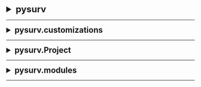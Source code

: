<details><summary style="font-size: 1.7em; font-weight: bold;">pysurv</summary>

---
(C) 2024, Michal Predki

**pysurv** is a Python package for adjusting surveying control networks.
The package supports importing data from *CSV* files and performing
**ordinary**, **weighted**, and **robust** least squares adjustment.
It also allows the **free adjustment approach** to be combined with
ordinary, weighted, and robust methods.
Additionally, you can mix these methods when adjusting
observations and reference points.
After completing the calculations, a detailed HTML report with
the adjustment results can be generated.

---

### Requirements

- **numpy**
- **scipy**
- **pandas**
- **matplotlib**

</details>

---

<details><summary style="font-size: 1.5em; font-weight: bold;">pysurv.customizations</summary>

---

[[source](src/pysurv/customizations.py)] This module defines default configurations for various parameters used in the adjustment of surveying control networks.

---

The following dictionaries are provided:

1. **methods**: Specifies default methods for adjusting observations and reference points in free adjustment.
    - **observations**: Default method for adjusting observations *(str)*.
    - **obs_c**: Tuning constant for robust adjustment of observations *(float, tuple of two floats, or None)*.
    - **free**: Default method for free adjustment *(str or None)*.
    - **free_c**: Tuning constant for robust free adjustment *(float, tuple of two floats, or None)*.

    If a robust method is provided and the tuning constant is None,
    a default theoretical value of the method will be used to calculate reweighting factors.

2. **default_measurement_sigma**: Contains default measurement sigma values for various quantities.
    - **sSD**: Default sigma value of 3D spatial distances *(tuple of two floats)*.
    - **sHD**: Default sigma value of 2D horizontal distances *(tuple of two floats)*.
    - **sVD**: Default sigma value of 1D vertical distances *(tuple of two floats)*.
    - **sdx**: Default sigma value of x-component of GNSS vectors *(tuple of two floats)*.
    - **sdy**: Default sigma value of y-component of GNSS vectors *(tuple of two floats)*.
    - **sdz**: Default sigma value of z-component of GNSS vectors *(tuple of two floats)*.
    - **sA**: Default sigma value of azimuthal angles *(float)*.
    - **sHZ**: Default sigma value of horizontal directions *(float)*.
    - **sVZ**: Default sigma value of vertical zenith angles *(float)*.
    - **sVH**: Default sigma value of vertical horizontal angles *(float)*.
    - **sP**: Default sigma value of the position of control points *(float)*.

3. **iterate_params**: Defines default parameters for iteration process in adjustment computations.
    - **tolerance**: Convergence tolerance *(float)*.
    - **max_iter**: Maximum number of iterations *(int)*.

4. **report_params**: Defines parameters used to create report with adjustment results.
    - **approx_precision**: number of decimals of approx coordinates and linear measurements *(int)*.
    - **adjusted_precision**: number of decimals of adjusted coordinates and linear measurements *(int)*.
    - **angle_unit**: unit to represent angles *(str)*.
    - **angle_precision**: number of decimals of angles *(int)*.

</details>

---

<details><summary style="font-size: 1.5em; font-weight: bold;">pysurv.Project</summary>

---

**Project**(path: *str*, methods: *str* = ***'default'***, measurement_errors: *str* = ***'default'***,
                 swap_xy: *bool* = ***False***, angle_unit: **tr = ***'grad'***,
     iterate_params: *str* = ***'default'***, report_params: *str* = ***'default'***)
---

[[source](src/pysurv/project_menager.py#L27)] A class to represent a surveying project that manages control points, measurements, and adjustment computations.

-----------------------------
**Initialization arguments:**

- **path**: *(str)*:

    The directory path to the project.

- **methods**: *(str, optional)*:

     Dictionary from customizations with the method set to use for adjustment.
     Defaults to 'default'.

- **measurement_errors**: *(str, optional)*:

    Dictionary from customizations with the default measurement sigma.
    Defaults to 'default'.

- **swap_xy**: *(bool, optional)*:

    Whether to swap the x and y coordinates when importing control points coordinates.
    Defaults to False.

- **angle_unit**: *(str, optional)*:

    The unit of the angles (e.g., 'grad', 'degree') in the measurements' dataset.
    Defaults to 'grad'.

- **iterate_params**: *(str, optional)*:

    Dictionary from customizations with parameters for the iterative process during
    adjustment computations. Defaults to 'default'.

- **report_params**: *(str, optional)*:

    Dictionary from customizations with parameters used for creating the adjustment
    results report. Defaults to 'default'.

---

<details style="padding-left: 3%;"><summary style="font-size: 1.2em; font-weight: bold;">Attributes</summary>

- **path**: *(str)*:

    The directory path where project files are stored.

- **name**: *(str)*:

    The name of the project, derived from the project path.

- **controls**: *(Controls)*:

    The control points dataset.

- **measurements**: *(Measurements)*:

    The measurements' dataset.

- **methods**: *(dict)*:

    The methods to be used for adjustment.

- **default_measurement_errors**: *(dict)*:

    Default measurement errors, with angle errors converted to radians.

- **iterate_params**: *(dict)*:

    Parameters for the iterative process during adjustment computations.

- **report_params**: *(dict)*:

    Parameters used for creating the adjustment results report.

- **observation_equations**: *(dict or None)*:

    The matrices representing system of observation equations. At the time of initialization, it takes the value None.

- **adjustment_results**: *(dict or None)*:

    The results of the adjustment process. At the time of initialization, it takes the value None.

- **report**: *(Report or None)*:

    The report object containing the results of the adjustment process. At the time of initialization, it takes the value None.

</details>

---

<details style="padding-left: 3%;"><summary style="font-size: 1.2em; font-weight: bold;">Methods</summary>

---

<details style="padding-left: 3%;"><summary style="font-size: 1.15em; font-weight: bold;">create_observation_system</summary>

---

**create_observation_system**()

---

[[source](src/pysurv/project_menager.py#L108)] Creates the system of observation equations.

Observations equations are represented as matrices.
This method updates the **observation_equations** attribute.

------------
**Returns:**

- **dict**: The system of observation equations:
  - **X**: *(np.ndarray)*: The coefficient matrix.
  - **Y**: *(np.ndarray)*: The vector of observed values.
  - **W**: *(np.ndarray, optional)*: The observations weight matrix.
  - **R**: *(np.ndarray, optional)*: The matrix of network inner constraints.
  - **sX**: *(np.ndarray, optional)*: The coefficient matrix for control points increments.
  - **sW**: *(np.ndarray, optional)*: The weight matrix for the control points.

</details>

---

<details style="padding-left: 3%;"><summary style="font-size: 1.15em; font-weight: bold;">adjust</summary>

---

**adjust**(report_format: *str or None* = ***None***)

---

[[source](src/pysurv/project_menager.py#L133)] Performs the adjustment process on the dataset.

If the observation equations have not been created, they are generated first.
Adjustment computations are performed according to the selected methods.
After the calculation is completed, it is possible to generate a report
with the results to a file saved in the project folder.
This method updates the **adjustment_results** and **report** attributes.

--------------
**Arguments:**

- **report_format**: *(str, optional)*:

    The file format in which to export the report.
    If it is None, report will not be exported to the file.
    Defaults to None.

------------
**Returns:**

- **dict**: The results of the adjustment process:
  - **n_iter**: *(int)*: The number of iterations performed.
  - **sigma_zero**: *(list)*: List of sigma zero values from each iteration.
  - **pt_sigma_zero**: *(list)*: List of control points increments sigma zero values from each iteration.
  - **approx_coordinates**: *(Controls)*: The approximate control points coordinates before adjustment.
  - **adjusted_coordinates**: *(Controls)*: The adjusted control points coordinates.
  - **constraints_list**: *(list, optional)*: List of inner constraints applied to the network.

</details>

</details>

</details>

---

<details><summary style="font-size: 1.5em; font-weight: bold;">pysurv.modules</summary>

**pysurv** modules implement the tools needed to import data and perform least-squares network adjustment.

---

<details style="padding-left: 3%;"><summary style="font-size: 1.4em; font-weight: bold;">pysurv.modules.basic</summary>

[[source](src/pysurv/modules/basic.py)] This module provides utility functions for basic surveying calculations.

It includes functions to calculate the azimuth angle and to convert angles
between radians, degrees, and gradians (gons).

---

<details style="padding-left: 3%;"><summary style="font-size: 1.2em; font-weight: bold;">Functions</summary>

---

<details style="padding-left: 3%;"><summary style="font-size: 1.15em; font-weight: bold;">basic.azimuth</summary>

---

**azimuth**(first_point: *dict*, second_point: *dict*) -> **float**

---

[[source](src/pysurv/modules/basic.py#L16)] Calculate the azimuth angle between two points in a 2D plane, measured from the positive x-axis.

--------------
**Arguments:**

- **first_point**: *(dict)*:

    A dictionary with *'x'* and *'y'* coordinates for the first point.

- **second_point**: *(dict)*:

    A dictionary with *'x'* and *'y'* coordinates for the second point.

------------
**Returns:**

- **float**: The azimuth angle in radians, ranging from 0 to 2π.

-----------
**Raises:**

- **ValueError**: If the first and second points overlap.

</details>

---

<details style="padding-left: 3%;"><summary style="font-size: 1.15em; font-weight: bold;">basic.to_rad</summary>

---

**to_rad**(angle: *float*, unit: *str* = ***'grad'***) -> **float**

---

[[source](src/pysurv/modules/basic.py#L47)] Convert an angle to radians from either gradians (gons) or degrees.

--------------
**Arguments:**

- **angle**: *(float)*:

    The angle to be converted.

- **unit**: *(str, optional)*:

    The unit of the angle *('grad', 'gon', or 'deg')*. Defaults to 'grad'.

------------
**Returns:**

- **float**: The angle in radians.

-----------
**Raises:**

- **ValueError**: If the unit is not 'grad', 'gon', or 'deg'.

</details>

---

<details style="padding-left: 3%;"><summary style="font-size: 1.15em; font-weight: bold;">basic.from_rad</summary>

---

**from_rad**(angle: *float*, unit: *str* = ***'grad'***) -> **float**

---

[[source](src/pysurv/modules/basic.py#L75)] Convert an angle from radians to either gradians (gons) or degrees.

--------------
**Arguments:**

- **angle**: *(float)*:

    The angle to be converted.

- **unit**: *(str, optional)*:

    The unit to convert the angle to *('grad', 'gon', or 'deg')*. Defaults to 'grad'.

------------
**Returns:**

- **float**: The angle in the specified unit.

-----------
**Raises:**

- **ValueError**: If the unit is not 'grad', 'gon', or 'deg'.

</details>

</details>

</details>

---

<details style="padding-left: 3%;"><summary style="font-size: 1.4em; font-weight: bold;">pysurv.modules.importer</summary>

[[source](src/pysurv/modules/importer.py)] This module provides functionalities for import controls and measurements datasets.

Imported datasets are used to create instance of Controls and Measurements classes.

---

<details style="padding-left: 3%;"><summary style="font-size: 1.3em; font-weight: bold;">pysurv.modules.importer.CSV</summary>

[[source](src/pysurv/modules/importer.py#L18)] Class used to import datasets from CSV files.

---

<details style="padding-left: 3%;"><summary style="font-size: 1.2em; font-weight: bold;">Methods</summary>

---

<details style="padding-left: 3%;"><summary style="font-size: 1.15em; font-weight: bold;">controls</summary>

---

**controls**(path: *str*, swap_xy: *bool* = ***False***, *args, **kwargs) -> **Controls**

---

[[source](src/pysurv/modules/importer.py#L29)] Imports a CSV file containing control points coordinates and sigma values.

--------------
**Arguments:**

- **path**: *(str)*:

    Path to the CSV file containing the controls' dataset.

- **swap_xy**: *(bool)*:

    Whether to swap the values of *x* and *y* coordinates. Defaults to False.

- **\*args, \*\*kwargs**:

    Additional positional and keyword arguments passed to the pandas DataFrame initializer.

------------
**Returns:**

- **Controls**: An instance of the Controls class containing the controls dataset.

-----------
**Raises:**

- **ValueError**: If the provided path does not point to a valid file.

</details>

---

<details style="padding-left: 3%;"><summary style="font-size: 1.15em; font-weight: bold;">measurements</summary>

---

**measurements**(path: *str*, angle_unit: *str* = ***'grad'***, *args, **kwargs) -> **Measurements**

---

[[source](src/pysurv/modules/importer.py#L58)] Imports a CSV file containing measurements and sigma values.

--------------
**Arguments:**

- **path**: *(str)*:

    Path to the CSV file containing the measurements' dataset.

- **angle_unit**: *(str)*:

    Unit of angular measurements in the dataset. Defaults to 'grad'.

- **\*args, \*\*kwargs**:

    Additional positional and keyword arguments passed to the pandas DataFrame initializer.

------------
**Returns:**

- **Measurements**: An instance of the Measurements class containing the measurements dataset.

-----------
**Raises:**

- **ValueError**: If the provided path does not point to a valid file.

</details>

</details>

</details>

</details>

---

<details style="padding-left: 3%;"><summary style="font-size: 1.4em; font-weight: bold;">pysurv.modules.adjustment</summary>

Adjustment submodule implements functions to define and solve a system of observation equations.

System of equations is solved by reducing them to a system of normal equations and solving this system by the least square method.

---

<details style="padding-left: 3%;"><summary style="font-size: 1.3em; font-weight: bold;">pysurv.modules.adjustment.computations</summary>

[[source](src/pysurv/modules/adjustment/computations.py)] This module contains functions to perform least squares adjustments for surveying control networks.

The adjustment process involves iterating over observation equations, updating weights
based on robust methods, and solving task with free adjustment approach.
The results include the adjusted coordinates, covariance matrices and other information
about adjustment process.

---

<details style="padding-left: 3%;"><summary style="font-size: 1.2em; font-weight: bold;">Functions</summary>

---

<details style="padding-left: 3%;"><summary style="font-size: 1.15em; font-weight: bold;">adjustment.computations.adjust</summary>

---

**adjust**(controls: *Controls*, measurements: *Measurements*, matrices: *dict*,
           methods: *dict* = ***customizations.methods['default']***,
           iterate_params: *dict* = ***customizations.iterate_params['default']***) -> **dict**

---

[[source](src/pysurv/modules/adjustment/computations.py#L25)] Perform least squares adjustment on a set of control points and measurements.

--------------
**Arguments:**

- **controls**: *(Controls)*:

    Coordinates of control points.

- **measurements**: *(Measurements)*:

    The measurement dataset.

- **matrices**: *(dict)*:

    A dictionary containing matrices X, Y, and optionally W, R, sW, sX.

- **methods**: *(dict)*:

    Dictionary with methods to use to set observation and control point weights,
    and also with tuning constants. Defaults as 'default' in customisations.

- **iterate_params**: *(dict)*:

    Parameters for iteration process in computations. Defaults as 'default' in customisations.

------------
**Returns:**

- **dict**: A dictionary containing the adjustment results:
  - **n_iter**: *(int)*: The number of iterations performed.
  - **n_measurements**: *(int)*: Number of measurements.
  - **n_fixed_coords**: *(int)*: Number of fixed reference coordinates.
  - **n_sigma_coords**: *(int)*: Number of movable reference coordinates.
  - **n_unknowns**: *(int)*: Number of unknowns.
  - **r_norm**: *(int)*: Normalized residuals.
  - **b_norm**: *(int)*: Normalized increments.
  - **sigma_zero**: *(list)*: List of sigma zero values from each iteration.
  - **pt_sigma_zero**: *(list)*: List of control points increments sigma zero values from each iteration.
  - **approx_coordinates**: *(Controls)*: The approximate control points coordinates before adjustment.
  - **adjusted_coordinates**: *(Controls)*: The adjusted control points coordinates.
  - **constraints_list**: *(list)*: List of inner constraints applied to the network.

</details>

---

<details style="padding-left: 3%;"><summary style="font-size: 1.15em; font-weight: bold;">adjustment.computations.iterate</summary>

---

**iterate**(matrices: *dict*) -> **dict**

---

[[source](src/pysurv/modules/adjustment/computations.py#L146)] Perform iteration for least squares adjustment.

Solves a system of equations and determines covariance matrices.

--------------
**Arguments:**

- **matrices**: *(dict)*:

    A dictionary containing matrices:

  - **X**: *(np.ndarray)*: The coefficient matrix.
  - **Y**: *(np.ndarray)*: The vector of observed values.
  - **W**: *(np.ndarray, optional)*: The observations weight matrix.
  - **R**: *(np.ndarray, optional)*: The matrix of network inner constraints.
  - **sX**: *(np.ndarray, optional)*: The coefficient matrix for control points increments.
  - **sW**: *(np.ndarray, optional)*: The weight matrix for the control points.

------------
**Returns:**

- **dict**: A dictionary containing the iteration results:
  - **increments**: *(np.ndarray)*: Vector of calculated increments to coordinates.
  - **obs_residuals**: *(np.ndarray)*: Vector of observation residuals.
  - **sigma_zero_sq**: *(np.ndarray)*: Residual variance.
  - **N**: *(np.ndarray)*: Matrix of normal equations.
  - **L**: *(np.ndarray)*: Vector of dependent variable.
  - **cov_b**: *(np.ndarray)*: Covariance matrix of increments.
  - **cov_Y**: *(np.ndarray)*: Covariance matrix of observations.
  - **cov_r**: *(np.ndarray)*: Covariance matrix of residuals.

</details>

---

<details style="padding-left: 3%;"><summary style="font-size: 1.15em; font-weight: bold;">adjustment.computations.normal_equations</summary>

---

**normal_equations**(X: *np.ndarray*, W: *np.ndarray*, Y: *np.ndarray*,
                     sW: *np.ndarray*, R: *np.ndarray*, sX: *np.ndarray*) -> **Tuple[np.ndarray, np.ndarray]**

---

[[source](src/pysurv/modules/adjustment/computations.py#L211)] Determine the normal equations and dependent variable for the adjustment process.

--------------
**Arguments:**

- **X**: *(np.ndarray)*:
  
    Coefficient matrix.

- **W**: *(np.ndarray)*:

    The observations weight matrix.

- **Y**: *(np.ndarray)*:

    The vector of observed values.

- **sW**: *(np.ndarray)*:

    The weight matrix for the control points.

- **R**: *(np.ndarray)*:

    The matrix of network inner constraints.

- **sX**: *(np.ndarray)*:

    The coefficient matrix for control points increments.

------------
**Returns:**

- Tuple containing normal equations and dependent variable:
  - **np.ndarray**: The matrix of normal equations.
  - **np.ndarray**: The vector of dependent variable.

</details>

---

<details style="padding-left: 3%;"><summary style="font-size: 1.15em; font-weight: bold;">adjustment.computations.update_weights</summary>

---

**update_weights**(matrices: *dict*, iterate_results: *dict*, methods: *dict*, pt_sigma_zero_sq: *float*) -> **None**

---

[[source](src/pysurv/modules/adjustment/computations.py#L248)] Update the weight matrices based on robust methods during the iteration process.

This function modifies the input array in-place without returning a value.

--------------
**Arguments:**

- **matrices**: *(dict)*:

    A dictionary containing weight matrices.

- **iterate_results**: *(dict)*:

    The results from the current iteration.

- **methods**: *(dict)*:

    Dictionary specifying the robust methods and tuning constants to use.

- **pt_sigma_zero_sq**: *(float)*:

    Control points' increments squared sigma zero parameter.

</details>

---

<details style="padding-left: 3%;"><summary style="font-size: 1.15em; font-weight: bold;">adjustment.computations.reweight</summary>

---

**reweight**(weights: *np.ndarray*, residuals: *np.ndarray*, residuals_variances: *np.ndarray*, method: *str*, kwargs: *dict*) -> **None**

---

[[source](src/pysurv/modules/adjustment/computations.py#L302)] Recalculate the weights based on the normalized residuals and a selected robust method.

This function modifies the input array in-place without returning a value.

--------------
**Arguments:**

- **weights**: *(np.ndarray)*:

    The current weight matrix.

- **residuals**: *(np.ndarray)*:

    The residual values to be reweighted.

- **residuals_variances**: *(np.ndarray)*:

    The variances of the residuals.

- **method**: *(str)*:

    The robust method to use for reweighting.

- **\*\*kwargs**: *(dict)*:

    Keyword arguments required by the robust method.

</details>

---

<details style="padding-left: 3%;"><summary style="font-size: 1.15em; font-weight: bold;">adjustment.computations.normalize_residuals</summary>

---

**normalize_residuals**(residuals: *np.ndarray*, residuals_variances: *np.ndarray*) -> **np.ndarray**

---

[[source](src/pysurv/modules/adjustment/computations.py#L322)] Normalize values of residuals based on their values and variances.

--------------
**Arguments:**

- **residuals**: *(np.ndarray)*:

    The residual values.

- **residuals_variances**: *(np.ndarray)*:

    The variances of the residuals.

------------
**Returns:**

- **np.ndarray**: Array of normalized values of residuals.

</details>

</details>

</details>

---

<details style="padding-left: 3%;"><summary style="font-size: 1.3em; font-weight: bold;">pysurv.modules.adjustment.matrices</summary>

[[source](src/pysurv/modules/adjustment/matrices.py)] A module for creating and managing matrices used in the adjustment of surveying control networks.

It supports the creation of observation equation matrices, weight matrices, and constraint matrices
for free adjustment, as well as matrices for adjustment including the standard deviations of control points.

<details style="padding-left: 3%;"><summary style="font-size: 1.2em; font-weight: bold;">Functions</summary>

---

<details style="padding-left: 3%;"><summary style="font-size: 1.15em; font-weight: bold;">adjustment.matrices.equations_system</summary>

---

**equations_system**(controls: *Controls*, measurements: *Measurements*,
                     methods: *dict* = ***customizations.methods['default']***,
                     default_sigma: *dict* = ***customizations.default_measurement_sigma['default']***) -> **dict**

---

[[source](src/pysurv/modules/adjustment/matrices.py#L23)] Creates a system of observation equations for adjustment of surveying control network.

System of equations is represented as the matrices.

--------------
**Arguments:**

- **controls**: *(Controls)*:

    The control points dataset.

- **measurements**: *(Measurements)*:

    The measurement dataset.

- **methods**: *(dict, optional)*:

    Dictionary with methods to use to set observation and control point weights, and also with tuning constants.
    Defaults as 'default' in customisations.

- **default_sigma**: *(dict, optional)*:

    Default standard deviations for measurements and point locations. Defaults as 'default' in customisations.

------------
**Returns:**

- **dict**: A dictionary containing matrices:
  - **X**: *(np.ndarray)*: The coefficient matrix.
  - **Y**: *(np.ndarray)*: The vector of observed values.
  - **W**: *(np.ndarray, optional)*: The observations weight matrix.
  - **R**: *(np.ndarray, optional)*: The matrix of network inner constraints.
  - **sX**: *(np.ndarray, optional)*: The coefficient matrix for control points increments.
  - **sW**: *(np.ndarray, optional)*: The weight matrix for the control points.

</details>

---

<details style="padding-left: 3%;"><summary style="font-size: 1.15em; font-weight: bold;">adjustment.matrices.XYW_matrices</summary>

---

**XYW_matrices**(controls: *Controls*, measurements: *Measurements*, calculate_W: *bool* = ***True***,
                 default_sigma: *dict* = ***customizations.default_measurement_sigma['default']***) -> **dict**

---

[[source](src/pysurv/modules/adjustment/matrices.py#L86)] Creates a system of observation equations for surveying measurements.

This function iterates through each pair of points specified in the measurements' dataset,
calculates the necessary observation equations using the appropriate observation function,
and builds the X (coefficient matrix), Y (observation vector), and optionally W (diagonal weight matrix) matrices.

--------------
**Arguments:**

- **controls**: *(Controls)*:

    Coordinates of control points.

- **measurements**: *(Measurements)*:

    The measurement dataset.

- **calculate_W**: *(bool, optional)*:

    If True, the function calculates the weight matrix (W) for the observations. Defaults to True.

- **default_sigma**: *(dict, optional)*:

    Default standard deviations for measurements and point locations. Defaults as 'default' in customisations.

------------
**Returns:**

- **dict**: A dictionary containing matrices:
  - **X**: *(np.ndarray)*: The coefficient matrix.
  - **Y**: *(np.ndarray)*: The vector of observed values.
  - **W**: *(np.ndarray, optional)*: The observations weight matrix.

</details>

---

<details style="padding-left: 3%;"><summary style="font-size: 1.15em; font-weight: bold;">adjustment.matrices.apply_inner_constraints</summary>

---

**apply_inner_constraints**(controls: *Controls*, measurement_types: *pd.Index*) -> **dict**

---

[[source](src/pysurv/modules/adjustment/matrices.py#L162)] Applies inner constraints for free network adjustment.

Function creates the R matrix (matrix of inner constraints).

--------------
**Arguments:**

- **controls**: *(Controls)*:

    Coordinates of control points.

- **measurement_types**: *(pd.Index)*:

    A list of measurement types in dataset.

------------
**Returns:**

- **dict**: A dictionary with 'R' matrix and list of applied constraints:
  - **R**: *(np.ndarray)*: Matrix of inner constraints.
  - **constraints**: *(list)*: List of applied constraints.

</details>

---

<details style="padding-left: 3%;"><summary style="font-size: 1.15em; font-weight: bold;">adjustment.matrices.calculate_sW</summary>

---

**calculate_sW**(controls: *Controls*, calculate_sX: *bool* = ***True***,
                 default_pt_sigma: *float* = ***customizations.default_measurement_sigma['default']['sP']***) -> **dict**

---

[[source](src/pysurv/modules/adjustment/matrices.py#L239)] Determines the sW and optionally sX matrices.

Calculates the diagonal matrix of control points' weights (sW) and, optionally,
the coefficient matrix for increments (sX) for adjustments that include control points' standard deviations.

--------------
**Arguments:**

- **controls**: *(Controls)*:

    Coordinates of control points and their standard deviations.

- **calculate_sX**: *(bool)*:

    If True, the function calculates the sX matrix for coefficient matrix increments. Defaults to True.

- **default_pt_sigma**: *(float, optional)*:

    Default standard deviation of points location. Defaults as 'default sP' in customisations.

------------
**Returns:**

- **dict**: A dictionary containing matrices:
  - **sW** *(np.ndarray)*: The weight matrix for the control points.
  - **sX** *(np.ndarray, optional)*: The coefficient matrix for control points increments.

</details>

---

<details style="padding-left: 3%;"><summary style="font-size: 1.15em; font-weight: bold;">adjustment.matrices.approx_orientation</summary>

---

**approx_orientation**(controls: *Controls*, from_to_hz: *pd.Series*) -> *pd.Series*

---

[[source](src/pysurv/modules/adjustment/matrices.py#L295)] Computes the approximate orientation constant at control points.

--------------
**Arguments:**

- **controls**: *(Controls)*:

    Coordinates of control points.

- **from_to_hz**: *(pd.Series)*:

    A Series with MultiIndex of ('FROM', 'TO') and values of horizontal directions.

------------
**Returns:**

- **pd.Series**: A Series containing the computed orientation constant for each point.

</details>

---

<details style="padding-left: 3%;"><summary style="font-size: 1.15em; font-weight: bold;">adjustment.matrices.set_obs_weight</summary>

---

**set_obs_weight**(row: *pd.Series*, measurement_type: *str*, measurement_value: *float*,
                   default_sigma: *dict* = ***customizations.default_measurement_sigma['default']***) -> **float**

---

[[source](src/pysurv/modules/adjustment/matrices.py#L321)] Computes the observation weight based on the measurement type and its standard deviation.

If an estimated sigma value is given in the dataset, the point weight is calculated based on it.
If this value is not present, the point weight is calculated based on the default value defined in
the default_sigma dictionary.

--------------
**Arguments:**

- **row**: *(pd.Series)*:

    A row from a measurements' dataset.

- **measurement_type**: *(str)*:

    The type of measurement.

- **measurement_value**: *(float)*:

    The value of the measurement.

- **default_sigma**: *(dict)*:

    Default standard deviations for measurements and points' localization.

------------
**Returns:**

- **float**: The observation weight.

</details>

---

<details style="padding-left: 3%;"><summary style="font-size: 1.15em; font-weight: bold;">adjustment.matrices.inv_sq_error</summary>

---

**inv_sq_error**(sigma: *float*) -> **float**

---

[[source](src/pysurv/modules/adjustment/matrices.py#L352)] Sets the observation weight based on the standard deviation.

The weight is defined as the inverse of the square of the standard deviation.

--------------
**Arguments:**

- **sigma**: *(float)*:

    Standard deviation value.

------------
**Returns:**

- **float**: Weight.

</details>

</details>

</details>

---

<details style="padding-left: 3%;"><summary style="font-size: 1.3em; font-weight: bold;">pysurv.modules.adjustment.observation_equations</summary>

[[source](src/pysurv/modules/adjustment/observation_equations.py)] The module contains functions for determining the coefficients of the observation equations of surveying measurements.

---

<details style="padding-left: 3%;"><summary style="font-size: 1.2em; font-weight: bold;">Functions</summary>

---

<details style="padding-left: 3%;"><summary style="font-size: 1.15em; font-weight: bold;">adjustment.observation_equations.SD_obs_eq</summary>

---

**SD_obs_eq**(meas_SD: *float*, idx_from: *dict*, idx_to: *dict*, coord_differences: *dict*, X_row: *np.ndarray*) -> **Tuple[np.ndarray, np.ndarray]**

---

[[source](src/pysurv/modules/adjustment/observation_equations.py#L16)] Calculates the observation equation for slope distance *(SD)*.

--------------
**Arguments:**

- **meas_SD**: *(float)*:

    Measured slope distance.

- **idx_from**: *(dict)*:

    Indices for the station point:

  - **x**: *(int)*: The index of the x-coordinate increment column of the station.
  - **y**: *(int)*: The index of the y-coordinate increment column of the station.
  - **z**: *(int)*: The index of the z-coordinate increment column of the station.

- **idx_to**: *(dict)*:

    Indices for the aim point:

  - **x**: *(int)*: The index of the x-coordinate increment column of the aim point.
  - **y**: *(int)*: The index of the y-coordinate increment column of the aim point.
  - **z**: *(int)*: The index of the z-coordinate increment column of the aim point.

- **coord_differences**: *(dict)*:

    Coordinate differences between the points:

  - **dx**: *(float)*: The difference of the x-coordinates of the station and the aim point.
  - **dy**: *(float)*: The difference of the y-coordinates of the station and the aim point.
  - **dz**: *(float)*: The difference of the z-coordinates of the station and the aim point.

- **X_row**: *(np.ndarray)*:

    The X matrix row to be populated.

------------
**Returns:**

- **tuple**: A tuple of arrays:
  - *(np.ndarray)*: updated X_row.
  - *(np.ndarray)*: updated Y_row.

</details>

---

<details style="padding-left: 3%;"><summary style="font-size: 1.15em; font-weight: bold;">adjustment.observation_equations.HD_obs_eq</summary>

---

**HD_obs_eq**(meas_HD: *float*, idx_from: *dict*, idx_to: *dict*, coord_differences: *dict*, X_row: *np.ndarray*) -> **Tuple[np.ndarray, np.ndarray]**

---

[[source](src/pysurv/modules/adjustment/observation_equations.py#L64)] Calculates the observation equation for horizontal distance *(HD)*.

--------------
**Arguments:**

- **meas_HD**: *(float)*:

    Measured horizontal distance.

- **idx_from**: *(dict)*:

    Indices for the station point:

  - **x**: *(int)*: The index of the x-coordinate increment column of the station.
  - **y**: *(int)*: The index of the y-coordinate increment column of the station.

- **idx_to**: *(dict)*:

    Indices for the aim point:

  - **x**: *(int)*: The index of the x-coordinate increment column of the aim point.
  - **y**: *(int)*: The index of the y-coordinate increment column of the aim point.

- **coord_differences**: *(dict)*:

    Coordinate differences between the points:

  - **dx**: *(float)*: The difference of the x-coordinates of the station and the aim point.
  - **dy**: *(float)*: The difference of the y-coordinates of the station and the aim point.

- **X_row**: *(np.ndarray)*:

    The X matrix row to be populated.

------------
**Returns:**

- **tuple**: A tuple of arrays:
  - *(np.ndarray)*: updated X_row.
  - *(np.ndarray)*: updated Y_row.

</details>

---

<details style="padding-left: 3%;"><summary style="font-size: 1.15em; font-weight: bold;">adjustment.observation_equations.dx_obs_eq</summary>

---

**dx_obs_eq**(meas_dx: *float*,
              idx_from: *dict*,
              idx_to: *dict*,
              coord_differences: *dict*,
              X_row: *np.ndarray*) -> **Tuple[np.ndarray, np.ndarray]**

---

[[source](src/pysurv/modules/adjustment/observation_equations.py#L107)] Calculates the observation equation for the x-coordinate component of the GNSS vector *(dx)*.

--------------
**Arguments:**

- **meas_dx**: *(float)*:

    Measured x-coordinate difference.

- **idx_from**: *(dict)*:

    Indices for the station point:

  - **x**: *(int)*: The index of the x-coordinate increment column of the station.

- **idx_to**: *(dict)*:

    Indices for the aim point:

  - **x**: *(int)*: The index of the x-coordinate increment column of the aim point.

- **coord_differences**: *(dict)*:

    Coordinate differences between the points:

  - **dx**: *(float)*: The difference of the x-coordinates of the station and the aim point.

- **X_row**: *(np.ndarray)*:

    The X matrix row to be populated.

------------
**Returns:**

- **tuple**: A tuple of arrays:
  - *(np.ndarray)*: updated X_row.
  - *(np.ndarray)*: updated Y_row.

</details>

---

<details style="padding-left: 3%;"><summary style="font-size: 1.15em; font-weight: bold;">adjustment.observation_equations.dy_obs_eq</summary>

---

**dy_obs_eq**(meas_dy: *float*,
              idx_from: *dict*,
              idx_to: *dict*,
              coord_differences: *dict*,
              X_row: *np.ndarray*) -> **Tuple[np.ndarray, np.ndarray]**

---

[[source](src/pysurv/modules/adjustment/observation_equations.py#L143)] Calculates the observation equation for the y-coordinate component of the GNSS vector *(dy)*.

--------------
**Arguments:**

- **meas_dy**: *(float)*:

    Measured y-coordinate difference.

- **idx_from**: *(dict)*:

    Indices for the station point:

  - **y**: *(int)*: The index of the y-coordinate increment column of the station.

- **idx_to**: *(dict)*:

    Indices for the aim point:

  - **y**: *(int)*: The index of the y-coordinate increment column of the aim point.

- **coord_differences**: *(dict)*:

    Coordinate differences between the points:

  - **dy**: *(float)*: The difference of the y-coordinates of the station and the aim point.

- **X_row**: *(np.ndarray)*:

    The X matrix row to be populated.

------------
**Returns:**

- tuple: A tuple of arrays:
  - *(np.ndarray)*: updated X_row.
  - *(np.ndarray)*: updated Y_row.

</details>

---

<details style="padding-left: 3%;"><summary style="font-size: 1.15em; font-weight: bold;">adjustment.observation_equations.dz_obs_eq</summary>

---

**dz_obs_eq**(meas_dz: *float*,
              idx_from: *dict*,
              idx_to: *dict*,
              coord_differences: *dict*,
              X_row: *np.ndarray*) -> **Tuple[np.ndarray, np.ndarray]**

---

[[source](src/pysurv/modules/adjustment/observation_equations.py#L179)] Calculates the observation equation for the z-coordinate component of the GNSS vector *(dz)*.

--------------
**Arguments:**

- meas_dz: *(float)*:

    Measured z-coordinate difference.

- **idx_from**: *(dict)*:

    Indices for the station point:

  - **z**: *(int)*: The index of the z-coordinate increment column of the station.

- **idx_to**: *(dict)*:

    Indices for the aim point:

  - **z**: *(int)*: The index of the z-coordinate increment column of the aim point.

- **coord_differences**: *(dict)*:

    Coordinate differences between the points:

  - **dz**: *(float)*: The difference of the z-coordinates of the station and the aim point.

- **X_row**: *(np.ndarray)*:

    The X matrix row to be populated.

------------
**Returns:**

- tuple: A tuple of arrays:
  - *(np.ndarray)*: updated X_row.
  - *(np.ndarray)*: updated Y_row.

</details>

---

<details style="padding-left: 3%;"><summary style="font-size: 1.15em; font-weight: bold;">adjustment.observation_equations.A_obs_eq</summary>

---

**A_obs_eq**(meas_dz: *float*,
              idx_from: *dict*,
              idx_to: *dict*,
              coord_differences: *dict*,
              X_row: *np.ndarray*) -> **Tuple[np.ndarray, np.ndarray]**

---

[[source](src/pysurv/modules/adjustment/observation_equations.py#L215)] Calculates the observation equation for azimuth angle *(A)*.

--------------
**Arguments:**

- meas_A: *(float)*:

    Measured azimuth angle.

- **idx_from**: *(dict)*:

    Indices for the station point:

  - **x**: *(int)*: The index of the x-coordinate increment column of the station.
  - **y**: *(int)*: The index of the y-coordinate increment column of the station.

- **idx_to**: *(dict)*:

    Indices for the aim point:

  - **x**: *(int)*: The index of the x-coordinate increment column of the aim point.
  - **y**: *(int)*: The index of the y-coordinate increment column of the aim point.

- **coord_differences**: *(dict)*:

    Coordinate differences between the points:

  - **dx**: *(float)*: The difference of the x-coordinates of the station and the aim point.
  - **dy**: *(float)*: The difference of the y-coordinates of the station and the aim point.

- **X_row**: *(np.ndarray)*:

    The X matrix row to be populated.

------------
**Returns:**

- tuple: A tuple of arrays:
  - *(np.ndarray)*: updated X_row.
  - *(np.ndarray)*: updated Y_row.

</details>

---

<details style="padding-left: 3%;"><summary style="font-size: 1.15em; font-weight: bold;">adjustment.observation_equations.HZ_obs_eq</summary>

---

**HZ_obs_eq**(meas_dz: *float*,
              idx_from: *dict*,
              idx_to: *dict*,
              coord_differences: *dict*,
              X_row: *np.ndarray*) -> **Tuple[np.ndarray, np.ndarray]**

---

[[source](src/pysurv/modules/adjustment/observation_equations.py#L259)] Calculates the observation equation for horizontal direction *(HZ)*.

--------------
**Arguments:**

- **meas_HZ**: *(float)*:

    Measured horizontal direction.

- **idx_from**: *(dict)*:

    Indices for the station point:

  - **x**: *(int)*: The index of the x-coordinate increment column of the station.
  - **y**: *(int)*: The index of the y-coordinate increment column of the station.
  - **o**: *(int)*: The index of the orientation constant column of the station.

- **idx_to**: *(dict)*:

    Indices for the aim point:

  - **x**: *(int)*: The index of the x-coordinate increment column of the aim point.
  - **y**: *(int)*: The index of the y-coordinate increment column of the aim point.

- **coord_differences**: *(dict)*:

    Coordinate differences between the points:

  - **dx**: *(float)*: The difference of the x-coordinates of the station and the aim point.
  - **dy**: *(float)*: The difference of the y-coordinates of the station and the aim point.
  - **o**: *(float)*: The orientation constant value of the station.

- **X_row**: *(np.ndarray)*:

    The X matrix row to be populated.

------------
**Returns:**

- tuple: A tuple of arrays:
  - *(np.ndarray)*: updated X_row.
  - *(np.ndarray)*: updated Y_row.

</details>

---

<details style="padding-left: 3%;"><summary style="font-size: 1.15em; font-weight: bold;">adjustment.observation_equations.VZ_obs_eq</summary>

---

**VZ_obs_eq**(meas_dz: *float*,
              idx_from: *dict*,
              idx_to: *dict*,
              coord_differences: *dict*,
              X_row: *np.ndarray*) -> **Tuple[np.ndarray, np.ndarray]**

---

[[source](src/pysurv/modules/adjustment/observation_equations.py#L311)] Calculates the observation equation for vertical zenith angle *(VZ)*.

--------------
**Arguments:**

- **meas_VZ**: *(float)*:

    Measured vertical zenith angle.

- **idx_from**: *(dict)*:

    Indices for the station point:

  - **x**: *(int)*: The index of the x-coordinate increment column of the station.
  - **y**: *(int)*: The index of the y-coordinate increment column of the station.
  - **z**: *(int)*: The index of the z-coordinate increment column of the station.

- **idx_to**: *(dict)*:

    Indices for the aim point:

  - **x**: *(int)*: The index of the x-coordinate increment column of the aim point.
  - **y**: *(int)*: The index of the y-coordinate increment column of the aim point.
  - **z**: *(int)*: The index of the z-coordinate increment column of the aim point.

- **coord_differences**: *(dict)*:

    Coordinate differences between the points:

  - **dx**: *(float)*: The difference of the x-coordinates of the station and the aim point.
  - **dy**: *(float)*: The difference of the y-coordinates of the station and the aim point.
  - **dz**: *(float)*: The difference of the z-coordinates of the station and the aim point.

- **X_row**: *(np.ndarray)*:

    The X matrix row to be populated.

------------
**Returns:**

- tuple: A tuple of arrays:
  - *(np.ndarray)*: updated X_row.
  - *(np.ndarray)*: updated Y_row.

</details>

---

<details style="padding-left: 3%;"><summary style="font-size: 1.15em; font-weight: bold;">adjustment.observation_equations.VH_obs_eq</summary>

---

**VH_obs_eq**(meas_dz: *float*,
              idx_from: *dict*,
              idx_to: *dict*,
              coord_differences: *dict*,
              X_row: *np.ndarray*) -> **Tuple[np.ndarray, np.ndarray]**

---

[[source](src/pysurv/modules/adjustment/observation_equations.py#L364)] Calculates the observation equation for vertical horizontal angle *(VH)*.

--------------
**Arguments:**

- **VH_obs_eq**: *(float)*:

    Measured vertical horizontal angle.

- **idx_from**: *(dict)*:

    Indices for the station point:

  - **x**: *(int)*: The index of the x-coordinate increment column of the station.
  - **y**: *(int)*: The index of the y-coordinate increment column of the station.
  - **z**: *(int)*: The index of the z-coordinate increment column of the station.

- **idx_to**: *(dict)*:

    Indices for the aim point:

  - **x**: *(int)*: The index of the x-coordinate increment column of the aim point.
  - **y**: *(int)*: The index of the y-coordinate increment column of the aim point.
  - **z**: *(int)*: The index of the z-coordinate increment column of the aim point.

- **coord_differences**: *(dict)*:

    Coordinate differences between the points:

  - **dx**: *(float)*: The difference of the x-coordinates of the station and the aim point.
  - **dy**: *(float)*: The difference of the y-coordinates of the station and the aim point.
  - **dz**: *(float)*: The difference of the z-coordinates of the station and the aim point.

- **X_row**: *(np.ndarray)*:

    The X matrix row to be populated.

------------
**Returns:**

- tuple: A tuple of arrays:
  - *(np.ndarray)*: updated X_row.
  - *(np.ndarray)*: updated Y_row.

</details>

</details>

</details>

---

<details style="padding-left: 3%;"><summary style="font-size: 1.2em; font-weight: bold;">pysurv.modules.adjustment.robust</summary>

[[source](src/pysurv/modules/adjustment/robust.py)] This module provides various weight functions used in robust estimation.

The module includes four main categories of weight functions:

1. **With Tolerance**: Functions that do not change the weights of observations that fall within a specified range.
2. **Bell Curves**: Functions based on different types of bell-shaped curves.
3. **Trigonometric Functions**: Functions that incorporate trigonometric functions, including hyperbolic functions.
4. **Others**: Miscellaneous functions that do not fall into the previous categories but provide unique methods for adjusting weights.

Each function takes normalized residuals as input and returns an array of reweight factors.
Theoretical values of tuning constants are provided as default.

---

<details style="padding-left: 3%;"><summary style="font-size: 1.2em; font-weight: bold;">Functions</summary>

---

<details style="padding-left: 3%;"><summary style="font-size: 1.15em; font-weight: bold;">adjustment.robust.huber</summary>

---

**huber**(v: *np.ndarray*, c: *float* = ***1.345***) -> **np.ndarray**

---

[[source](src/pysurv/modules/adjustment/robust.py#L48)] Huber M-estimator weight function.

Re-weighting coefficients for residuals are calculated as:
$$1 ~~ for ~~ v \leq c$$
$$\frac{c}{|v|} ~~ for ~~ v \gt c$$

--------------
**Arguments:**

- **v**: *(np.ndarray)*:

    Normalized values of residuals.

- **c**: *(float)*:

    Tuning constant, default is 1.345.

------------
**Returns:**

- **np.ndarray**: Parameters for adjusting the weights.

</details>

---

<details style="padding-left: 3%;"><summary style="font-size: 1.15em; font-weight: bold;">adjustment.robust.slope</summary>

---

**slope**(v: *np.ndarray*, c: *Tuple[float, float]* = ***(2, 2)***) -> **np.ndarray**

---

[[source](src/pysurv/modules/adjustment/robust.py#L71)] Slope weight function.

Re-weighting coefficients for residuals are calculated as:
$$1 ~~ for ~~ v \leq c$$
$$1 + \frac{c - |v|}{a} ~~ for ~~ v \gt c and coefficients greater than 0$$
For the rest of them take the value **0**.

--------------
**Arguments:**

- **v**: *(np.ndarray)*:

    Normalized values of residuals.

- **c**: *(tuple of two floats)*:

    Tuning constants (c, a), default is (2, 2).

------------
**Returns:**

- **np.ndarray**: Parameters for adjusting the weights.

</details>

---

<details style="padding-left: 3%;"><summary style="font-size: 1.15em; font-weight: bold;">adjustment.robust.hampel</summary>

---

**hampel**(v: *np.array*, c: *Tuple[float, float, float]* = ***(1.7, 3.4, 8.5)***) -> **np.ndarray**

---

[[source](src/pysurv/modules/adjustment/robust.py#L97)] Hampel weight function.

Re-weighting coefficients for residuals are calculated as:
$$1 ~~ for ~~ v \leq a$$
$$\frac{a}{|v|} ~~ for ~~ a \lt v \leq b$$
$$\frac{a}{|v|} * \frac{c - |v|}{c - b} ~~ for ~~ b \lt v \leq c$$
$$0 ~~ for ~~ v \gt c$$

--------------
**Arguments:**

- v: *(np.ndarray)*:

    Normalized values of residuals.

- **c**: *(tuple of three floats)*:

    Tuning constants (a, b, c), default is (1.7, 3.4, 8.5).

------------
**Returns:**

- **np.ndarray**: Parameters for adjusting the weights.

</details>

---

<details style="padding-left: 3%;"><summary style="font-size: 1.15em; font-weight: bold;">adjustment.robust.danish</summary>

---

**danish**(v: *np.ndarray*, c: *float* = ***2.5***) -> **np.ndarray**

---

[[source](src/pysurv/modules/adjustment/robust.py#L127)] Danish weight function.

Re-weighting coefficients for residuals are calculated as:
$$1 ~~ for ~~ v \leq c$$
$$exp(-v/c) ~~ for ~~ v \gt c$$

--------------
**Arguments:**

- **v**: *(np.ndarray)*:

    Normalized values of residuals.

- **c**: *(float)*:

    Tuning constant, default is 2.5.

------------
**Returns:**

- **np.ndarray**: Parameters for adjusting the weights.

</details>

---

<details style="padding-left: 3%;"><summary style="font-size: 1.15em; font-weight: bold;">adjustment.robust.epanechnikov</summary>

---

**epanechnikov**(v: *np.ndarray*, c: *Tuple[float, float]* = ***(3.674, 2.0)***) -> **np.ndarray**

---

[[source](src/pysurv/modules/adjustment/robust.py#L151)] Epanechnikov weight function.

Re-weighting coefficients for residuals are calculated as:
$$1 - (v/c)^n ~~ for ~~ v \leq c$$
$$0 ~~ for ~~ v \gt c$$

--------------
**Arguments:**

- **v**: *(np.ndarray)*:

    Normalized values of residuals.

- **c**: *(tuple of two floats)*:

    Tuning constants (c, n), default is (3.674, 2.0).

------------
**Returns:**

- **np.ndarray**: Parameters for adjusting the weights.

</details>

---

<details style="padding-left: 3%;"><summary style="font-size: 1.15em; font-weight: bold;">adjustment.robust.tukey</summary>

---

**tukey**(v: *np.ndarray*, c: *Tuple[float, float]* = ***(4.685, 2.0)***) -> **np.ndarray**

---

[[source](src/pysurv/modules/adjustment/robust.py#L175)] Tukey weight function.

Re-weighting coefficients for residuals are calculated as:
$$(1 - (v/c)^n)^n ~~ for ~~ v \leq c$$
$$0 ~~ for ~~ v \gt c$$

--------------
**Arguments:**

- **v**: *(np.ndarray)*:

    Normalized values of residuals.

- **c**: *(tuple of two floats)*:

    Tuning constants (c, n), default is (4.685, 2.0).

------------
**Returns:**

- **np.ndarray**: Parameters for adjusting the weights.

</details>

---

<details style="padding-left: 3%;"><summary style="font-size: 1.15em; font-weight: bold;">adjustment.robust.jacobi</summary>

---

**jacobi**(v: *np.ndarray*, c: *Tuple[float, float]* = ***theoretical_c['jacobi']***) -> **np.ndarray**

---

[[source](src/pysurv/modules/adjustment/robust.py#L199)] Jacobi weight function.

Re-weighting coefficients for residuals are calculated as:
$$(1 - (v/c)^n)^n * (1 + (v/c)^n)^n ~~ for ~~ v \leq c$$
$$0 ~~ for ~~ v \gt c$$

--------------
**Arguments:**

- **v**: *(np.ndarray)*:

    Normalized values of residuals.

- **c**: *(tuple of two floats)*:

    Tuning constants (c, n), default is (4.687, 1.0).

------------
**Returns:**

- **np.ndarray**: Parameters for adjusting the weights.

</details>

---

<details style="padding-left: 3%;"><summary style="font-size: 1.15em; font-weight: bold;">adjustment.robust.exponential</summary>

---

**exponential**(v: *np.ndarray*, c: *Tuple[float, float]* = ***(2.0, 2.0)***) -> **np.ndarray**

---

[[source](src/pysurv/modules/adjustment/robust.py#L223)] Exponential weight function.

Re-weighting coefficients for residuals are calculated as:
$$exp((-v/c)^n) $$

--------------
**Arguments:**

- **v**: *(np.ndarray)*:

    Normalized values of residuals.

- **c**: *(tuple of two floats)*:

    Tuning constants (c, n), default is (2.0, 2.0).

------------
**Returns:**

- **np.ndarray**: Parameters for adjusting the weights.

</details>

---

<details style="padding-left: 3%;"><summary style="font-size: 1.15em; font-weight: bold;">adjustment.robust.sigma</summary>

---

**sigma**(v: *np.ndarray*, sigma_sq: *float*, c: *Tuple[float, float]* = ***(2.0, 2.0)***) -> **np.ndarray**

---

[[source](src/pysurv/modules/adjustment/robust.py#L246)] Sigma weight function.

Re-weighting coefficients for residuals are calculated as:
$$exp((\frac{-v^n}{\sigma_0^2 * c}))$$

The shape of the function changes with each iteration as the value of the residual variance sigma_sq changes.

--------------
**Arguments:**

- **v**: *(np.ndarray)*:

    Normalized values of residuals.

- **sigma_sq**: *(float)*:

    Residual variance value.

- **c**: *(tuple of two floats)*:

    Tuning constants (c, n), default is (2.0, 2.0).

------------
**Returns:**

- **np.ndarray**: Parameters for adjusting the weights.

</details>

---

<details style="padding-left: 3%;"><summary style="font-size: 1.15em; font-weight: bold;">adjustment.robust.error_func</summary>

---

**error_func**(v: *np.ndarray*, c: *Tuple[float, float]* = ***(1.414, 2.0)***) -> **np.ndarray**

---

[[source](src/pysurv/modules/adjustment/robust.py#L272)] Error function weight function.

Re-weighting coefficients for residuals are calculated as:
$$1 - erf((v/c)^n)$$

--------------
**Arguments:**

- **v**: *(np.ndarray)*:

    Normalized values of residuals.

- **c**: *(tuple of two floats)*:

    Tuning constants (c, n), default is (1.414, 2.0).

------------
**Returns:**

- **np.ndarray**: Parameters for adjusting the weights.

</details>

---

<details style="padding-left: 3%;"><summary style="font-size: 1.15em; font-weight: bold;">adjustment.robust.cauchy</summary>

---

**cauchy**(v: *np.ndarray*, c: *Tuple[float, float]* = ***(2.385, 2.0)***) -> **np.ndarray**

---

[[source](src/pysurv/modules/adjustment/robust.py#L295)] Cauchy weight function.

Re-weighting coefficients for residuals are calculated as:
$$\frac{1}{1 + (v / c)^n}$$

--------------
**Arguments:**

- **v**: *(np.ndarray)*:

    Normalized values of residuals.

- **c**: *(tuple of two floats)*:

    Tuning constants (c, n), default is (2.385, 2.0).

------------
**Returns:**

- **np.ndarray**: Parameters for adjusting the weights.

</details>

---

<details style="padding-left: 3%;"><summary style="font-size: 1.15em; font-weight: bold;">adjustment.robust.t</summary>

---

**t**(v: *np.ndarray*, k: *int*, c: *Tuple[float, float]* = ***(1.0, 2.0)***) -> **np.ndarray**

---

[[source](src/pysurv/modules/adjustment/robust.py#L218)] Student's t weight function.

Re-weighting coefficients for residuals are calculated as:
$$(1 + \frac{v^n}{c * k})^{-\frac{k + 1}{2}}$$

--------------
**Arguments:**

- **v**: *(np.ndarray)*:

    Normalized values of residuals.

- **k**: *(int)*:

    Degrees of freedom.

- **c**: *(tuple of two floats)*:

    Tuning constants (c, n), default is (1.0, 2.0).

------------
**Returns:**

- **np.ndarray**: Parameters for adjusting the weights.

</details>

---

<details style="padding-left: 3%;"><summary style="font-size: 1.15em; font-weight: bold;">adjustment.robust.chain_bell</summary>

---

**chain_bell**(v: *np.ndarray*, c: *Tuple[float, float]* = ***(1.0, 1.0)***) -> **np.ndarray**

---

[[source](src/pysurv/modules/adjustment/robust.py#L342)] Chain Bell weight function.

Re-weighting coefficients for residuals are calculated as:
$$\frac{1}{cosh((v^n * e)/(2 * c))}$$

--------------
**Arguments:**

- **v**: *(np.ndarray)*:

    Normalized values of residuals.

- **c**: *(tuple of two floats)*:

    Tuning constants (c, n), default is (1.0, 1.0).

------------
**Returns:**

- **np.ndarray**: Parameters for adjusting the weights.

</details>

---

<details style="padding-left: 3%;"><summary style="font-size: 1.15em; font-weight: bold;">adjustment.robust.chain</summary>

---

**chain**(v: *np.ndarray*, c: *float* = ***1.0***) -> **np.ndarray**

---

[[source](src/pysurv/modules/adjustment/robust.py#L366)] Chain weight function.

Re-weighting coefficients for residuals are calculated as:
$$-cosh((v * e) / (2 * c)) + 2$$
For coefficients greater than **0**, the rest of them take the value **0**.

--------------
**Arguments:**

- **v**: *(np.ndarray)*:

    Normalized values of residuals.

- **c**: *(float)*:

    Tuning constant, default is 1.0.

------------
**Returns:**

- **np.ndarray**: Parameters for adjusting the weights.

</details>

---

<details style="padding-left: 3%;"><summary style="font-size: 1.15em; font-weight: bold;">adjustment.robust.andrews</summary>

---

**andrews**(v: *np.ndarray*, c: *float* = ***4.207***) -> **np.ndarray**

---

[[source](src/pysurv/modules/adjustment/robust.py#L391)] Andrews weight function.

Re-weighting coefficients for residuals are calculated as:
$$sinc(v / c) ~~ for ~~ v \leq c$$
$$0 ~~ for ~~ v \gt c$$

--------------
**Arguments:**

- **v**: *(np.ndarray)*:

    Normalized values of residuals.

- **c**: *(float)*:

    Tuning constant, default is 4.207.

------------
**Returns:**

- **np.ndarray**: Parameters for adjusting the weights.

</details>

---

<details style="padding-left: 3%;"><summary style="font-size: 1.15em; font-weight: bold;">adjustment.robust.wave</summary>

---

**wave**(v: *np.ndarray*, c: *float* = ***2.5***) -> **np.ndarray**

---

[[source](src/pysurv/modules/adjustment/robust.py#L414)] Wave weight function.

Re-weighting coefficients for residuals are calculated as:
$$\frac{cos((v * \pi )/ c) + 1}{2} ~~ for ~~ v \leq c$$
$$0 ~~ for ~~ v \gt c$$

--------------
**Arguments:**

- **v**: *(np.ndarray)*:

    Normalized values of residuals.

- **c**: *(float)*:

    Tuning constant, default is 2.5.

------------
**Returns:**

- **np.ndarray**: Parameters for adjusting the weights.

</details>

---

<details style="padding-left: 3%;"><summary style="font-size: 1.15em; font-weight: bold;">adjustment.robust.half_wave</summary>

---

**half_wave**(v: *np.ndarray*, c: *float* = ***2.5***) -> **np.ndarray**

---

[[source](src/pysurv/modules/adjustment/robust.py#L437)] Half Wave weight function.

Re-weighting coefficients for residuals are calculated as:
$$cos((v * \pi)/(2 * c)) ~~ for ~~ v \leq c$$
$$0 ~~ for ~~ v \gt c$$

--------------
**Arguments:**

- **v**: *(np.ndarray)*:

    Normalized values of residuals.

- **c**: *(float)*:

    Tuning constant, default is 2.5.

------------
**Returns:**

- **np.ndarray**: Parameters for adjusting the weights.

</details>

---

<details style="padding-left: 3%;"><summary style="font-size: 1.15em; font-weight: bold;">adjustment.robust.wigner</summary>

---

**wigner**(v: *np.ndarray*, c: *float* = ***3.137***) -> **np.ndarray**

---

[[source](src/pysurv/modules/adjustment/robust.py#L461)] Wigner weight function.

Re-weighting coefficients for residuals are calculated as:
$$\sqrt{1 - (v / c)^2} ~~ for ~~ v \leq c$$
$$0 ~~ for ~~ v \gt c$$

--------------
**Arguments:**

- **v**: *(np.ndarray)*:

    Normalized values of residuals.

- **c**: *(float)*:

    Tuning constant, default is 3.137.

------------
**Returns:**

- **np.ndarray**: Parameters for adjusting the weights.

</details>

---

<details style="padding-left: 3%;"><summary style="font-size: 1.15em; font-weight: bold;">adjustment.robust.ellipse_curve</summary>

---

**ellipse_curve**(v: *np.ndarray*, c: *float* = ***2.5***) -> **np.ndarray**

---

[[source](src/pysurv/modules/adjustment/robust.py#L484)] Ellipse Curve weight function.

Re-weighting coefficients for residuals are calculated as:
$$\frac{1 + \sqrt{1 - (v/ c)^2}}{2} ~~ for ~~ v \leq c$$
$$\frac{1 - \sqrt{1 - ((v-2*c) / c)^2}}{2} ~~ for ~~ c \gt v \leq 2*c$$
$$0 ~~ for ~~ v \gt 2*c$$

---------------
**Arguments:**

- **v**: *(np.ndarray)*:

    Normalized values of residuals.

- **c**: *(float)*:

    Tuning constant, default is 2.5.

------------
**Returns:**

- **np.ndarray**: Parameters for adjusting the weights.

</details>

---

<details style="padding-left: 3%;"><summary style="font-size: 1.15em; font-weight: bold;">adjustment.robust.trim</summary>

---

**trim**(v: *np.ndarray*, c: *float* = ***2.5***) -> **np.ndarray**

---

[[source](src/pysurv/modules/adjustment/robust.py#L515)] Trim weight function.

Rejects from the set of observations, those whose values of normalized residuals
exceed the value of the tuning constant **c**.

--------------
**Arguments:**

- **v**: *(np.ndarray)*:

    Normalized values of residuals.

- **c**: *(float)*:

    Tuning constant, default is 2.5.

------------
**Returns:**

- **np.ndarray**: Parameters for adjusting the weights.

</details>

</details>

</details>

</details>

---

<details style="padding-left: 3%;"><summary style="font-size: 1.4em; font-weight: bold;">pysurv.modules.Controls</summary>

---

**Controls**(data: *pd.DataFrame*, swap_xy: *bool* = ***False***, *args, **kwargs)

---

[[source](src/pysurv/modules/controls.py#L10)] A specialized **DataFrame subclass** for storing and manipulating control point data, including coordinates (*x*, *y*, *z*) and optionally their standard deviations (*sx*, *sy*, *sz*).

-----------------------------
**Initialization arguments:**

- **data**: *(pd.DataFrame)*:

    The input DataFrame containing control point data.

- **swap_xy**: *(bool)*:

    If True, swaps the *x* and *y* coordinates (and their corresponding sigma values if present).

- **\*args, \*\*kwargs**:

    Additional positional and keyword arguments passed to the pandas DataFrame initializer.

---

<details style="padding-left: 3%;"><summary style="font-size: 1.2em; font-weight: bold;">Properties</summary>

- **coord_labels**: *(pd.Index)*:

    List of only coordinates labels.

- **labels**: *(pd.Index)*:

    List of coordinate labels and orientation constant, if in the set.

- **points_index**: *(dict)*:

    A dictionary mapping point labels (index) to their numerical positions.

- **sigma_labels**: *(pd.Index)*:

    List of only coordinates sigma labels.

- **coord_index**: *(dict)*: 

    A dictionary mapping coordinate labels (index) to their numerical positions.

- **n_unknowns**: *(pd.Index)*: 

    Number of unknown control points.

</details>

---

<details style="padding-left: 3%;"><summary style="font-size: 1.2em; font-weight: bold;">Methods</summary>

---

<details style="padding-left: 3%;"><summary style="font-size: 1.15em; font-weight: bold;">swap_xy</summary>

---

**swap_xy**()

---

[[source](src/pysurv/modules/controls.py#L118)]  Swap the *x* and *y* coordinates and their corresponding sigma values, if present in the dataset.

</details>

---

<details style="padding-left: 3%;"><summary style="font-size: 1.15em; font-weight: bold;">copy_with_type</summary>

---

**copy_with_type**()

---

[[source](src/pysurv/modules/controls.py#L127)] Create and return a **deep copy** of the Controls dataset, preserving the Controls class type.

------------
**Returns:**

- **Controls**: A copy of the current Controls object with its type preserved.

</details>

</details>

</details>

---

<details style="padding-left: 3%;"><summary style="font-size: 1.4em; font-weight: bold;">pysurv.modules.Measurements</summary>

---

**Measurements**(data: *pd.DataFrame*, angle_unit: *str* = ***'grad'***, *args, **kwargs)

---

[[source](src/pysurv/modules/measurements.py#L13)] A specialized pd.DataFrame subclass for storing and manipulating measurements data, and optionally their standard deviations.

-------------------------
**Initialize arguments:**

- **data**: *(pd.DataFrame)*:

    The input DataFrame containing measurements data.

- **angle_unit**: *(str)*:

    Unit of angular measurements in the dataset *('grad', 'gon' or 'deg')*.

- **\*args, \*\*kwargs**:

    Additional positional and keyword arguments passed to the pandas DataFrame initializer.

-----------
**Raises:**

- **ValueError**: If angle_unit is not *'grad'*, *'gon'*, *'deg'* or *'rad'*.

---

<details style="padding-left: 3%;"><summary style="font-size: 1.2em; font-weight: bold;">Properties</summary>

- **types**: (*pd.Index*):

    List of only measurements types labels.

- **sigma**: *(pd.Index)*:

    List of only measurements sigma labels.

- **linear**: *(pd.Index)*:

    List of only linear measurements types labels.

- **linear_sigma**: *(pd.Index)*:

    List of only linear measurements sigma labels.

- **angular**: *(pd.Index)*:

    List of only angular measurements types labels.

- **angular_sigma**: *(pd.Index)*:

    List of only angular measurements sigma labels.

</details>

---

<details style="padding-left: 3%;"><summary style="font-size: 1.2em; font-weight: bold;">Methods</summary>

---

<details style="padding-left: 3%;"><summary style="font-size: 1.15em; font-weight: bold;">itermeasurements</summary>

---

**itermeasurements**(show_empty: *bool* = ***False***) -> **Tuple[pd.MultiIndex, str, float]**

---

[[source](src/pysurv/modules/measurements.py#L142)] Iterates through all the measurements in the dataset.

--------------
**Arguments:**

- **show_empty**: *(bool, optional)*:

    If True, yields measurements with NaN values. If False, skips NaN values. Default is False.

-----------
**Yields:**

- **tuple**: Measurements in dataset:
  - *(pd.MultiIndex)*: Identifier of points 'FROM' and 'TO'.
  - *(str)*: The measurement type.
  - *(float)*: The measurement value.

</details>

---

<details style="padding-left: 3%;"><summary style="font-size: 1.15em; font-weight: bold;">itersigma</summary>

---

**itersigma**(show_empty: *bool* = ***False***) -> **Tuple[pd.MultiIndex, str, float]**

---

[[source](src/pysurv/modules/measurements.py#L167)] Iterates through all the sigmas in the dataset.

--------------
**Arguments:**

- **show_empty**: *(bool, optional)*:

    If True, yields measurements with NaN values. If False, skips NaN values. Default is False.

-----------
**Yields:**

- **tuple**: A tuple containing the index tuple
  - *(pd.MultiIndex)*: Identifier of points 'FROM' and 'TO'.
  - *(str)*: The sigma type.
  - *(float)*: The sigma value.

</details>

---

<details style="padding-left: 3%;"><summary style="font-size: 1.15em; font-weight: bold;">iteritems</summary>

---

**iteritems**(show_empty: *bool* = ***False***) -> **Tuple[pd.MultiIndex, str, float]**

---

[[source](src/pysurv/modules/measurements.py#L192)] Iterates through all the measurements and sigma values in the dataset.

--------------
**Arguments:**

- **show_empty**: *(bool, optional)*:

    If True, yields measurements with NaN values. If False, skips NaN values. Default is False.

-----------
**Yields:**

- **tuple**: A tuple containing the index tuple
  - *(pd.MultiIndex)*: Identifier of points 'FROM' and 'TO'.
  - *(str)*: The column type.
  - *(float)*: The value.

</details>

---

<details style="padding-left: 3%;"><summary style="font-size: 1.15em; font-weight: bold;">to_disp</summary>

---

**to_disp**(angle_unit: *str* = ***'grad'***)

---

[[source](src/pysurv/modules/measurements.py#L217)] Returns a **deep copy** of the dataset with angles converted to the specified unit.

--------------
**Arguments:**

- **angle_unit**: (*str, optional*):

    The unit in which angles should be displayed. Supported units include 'grad', 'gon' and 'deg'. Default is 'grad'.

------------
**Returns:**

- **Measurements**: A copy of the current dataset with angles converted to the specified unit.

</details>

---

<details style="padding-left: 3%;"><summary style="font-size: 1.15em; font-weight: bold;">copy_with_type</summary>

---

**copy_with_type**()

---

[[source](src/pysurv/modules/measurements.py#L239)] Create and return a **deep copy** of the Measurements dataset, preserving the Measurements class type.

------------
**Returns:**

- **Measurements**: A copy of the current Measurements object with its type preserved.

</details>

</details>

</details>

---

<details style="padding-left: 3%;"><summary style="font-size: 1.4em; font-weight: bold;">pysurv.modules.Report</summary>

---

**Report**(results: *dict*, measurements: *Measurements*, path: *str*,
                 methods: *dict* = ***customizations.methods['default']***,
                 report_params: *dict* =  ***customizations.report_params['default']***)

---

[[source](src/pysurv/modules/report/report.py#L25)] A class to generate adjustment report for a surveying control network.

Report contains general information about adjustment computations, sigma evolution plots, control points coordinates,
measurements and standard deviations. Information can be exported to string or to HTML file.

----------------------------------------------------------------------------------------------------------------
**Initialize arguments:**

- **results**: *(dict)*:

    The results from the adjustment process, including matrices, coordinates, residuals, etc.

- **measurements**: *(Measurements)*:

    The measurements dataset used in the adjustment process.

- **path**: *(str)*:

    The path where the report will be saved.

- **methods**: *(dict)*:

    Methods and tuning constants used for adjustment.

- **report_params**: *(dict)*:

    Parameters for customizing the report format.

---

<details style="padding-left: 3%;"><summary style="font-size: 1.2em; font-weight: bold;">Attributes</summary>

- **approx_prec**: *(int)*:

    Precision for the approximate coordinates.

- **adj_prec**: *(int)*:

    Precision for the adjusted coordinates.

- **angle_unit**: *(str)*:

    Unit for angles *('grad', 'gon', or 'deg')*.

- **angle_precision**: *(int)*:

    Precision for angle values.

- **path**: *(str)*:

    The path where the report will be saved.

- **N**: *(np.ndarray)*:

    Matrix of normal equations.

- **cov_b**: *(np.array)*:

    Covariance matrix of the unknowns (adjusted coordinates).

- **cov_Y**: *(np.array)*:

    Covariance matrix of the measurements.

- **cov_r**: *(np.array)*:

    Covariance matrix of the residuals.

- **approx**: *(Controls)*:

    Approximate coordinates.

- **adjusted**: *(Controls)*:

    Adjusted coordinates.

- **obs_residuals**: *(np.array)*:

    Residuals of the observations.

- **obs_residuals_normalized**: *(np.array)*:

    Normalized residuals.

- **obs_sigma_zero**: *(List[float])*:

    List of observation sigma zero values per iteration.

- **pt_sigma_zero**: *(List[float])*:

    List of control points' sigma zero values per iteration.

- **constraints**: *([List[str]], optional)*:

    Applied inner constraints during the adjustment.

- **n_iter**: *(int)*:

    Number of iterations used in the adjustment.

- **n_measurements**: *(int)*:

    Number of measurements in the dataset.

- **n_fixed_coords**: *(int)*:

    Number of fixed reference coordinates.

- **n_sigma_coords**: *(int)*:

    Number of movable reference coordinates.

- **n_unknowns**: *(int)*:

    Number of coordinates and orientation constants to adjust.

- **n_constraints**: *(int)*:

    Number of inner constraints included to the control network.

</details>

---

<details style="padding-left: 3%;"><summary style="font-size: 1.2em; font-weight: bold;">Methods</summary>

---

<details style="padding-left: 3%;"><summary style="font-size: 1.15em; font-weight: bold;">to_string</summary>

---

**to_string**(show_plot: *bool* = ***True***) -> **str**

---

[[source](src/pysurv/modules/report/report.py#L329)] Generate a string representation of the report.

--------------
**Arguments**:

- **show_plot**: *(bool, optional)*:

    If True, include the sigma plot in the string. Default is True.

------------
**Returns:**

- **str**: String representation of the report.

</details>

---

<details style="padding-left: 3%;"><summary style="font-size: 1.15em; font-weight: bold;">html</summary>

---

**html**(path: *str or None* = ***None***)

---

[[source](src/pysurv/modules/report/report.py#L352)] Generate an HTML representation of the report and export it to the file.

--------------
**Arguments:**

- **path**: *(str, optional)*:

    The path to save the HTML file. If not provided, default is the path provided at initialization.

</details>

</details>

</details>

</details>

---
